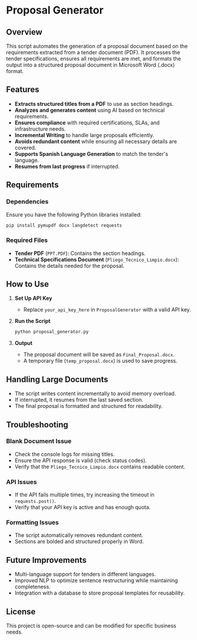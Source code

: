 # Proposal Generator

## Overview
This script automates the generation of a proposal document based on the requirements extracted from a tender document (PDF). It processes the tender specifications, ensures all requirements are met, and formats the output into a structured proposal document in Microsoft Word (.docx) format.

## Features
- **Extracts structured titles from a PDF** to use as section headings.
- **Analyzes and generates content** using AI based on technical requirements.
- **Ensures compliance** with required certifications, SLAs, and infrastructure needs.
- **Incremental Writing** to handle large proposals efficiently.
- **Avoids redundant content** while ensuring all necessary details are covered.
- **Supports Spanish Language Generation** to match the tender's language.
- **Resumes from last progress** if interrupted.

## Requirements
### Dependencies
Ensure you have the following Python libraries installed:
```sh
pip install pymupdf docx langdetect requests
```

### Required Files
- **Tender PDF** (`PPT.PDF`): Contains the section headings.
- **Technical Specifications Document** (`Pliego_Tecnico_Limpio.docx`): Contains the details needed for the proposal.

## How to Use
1. **Set Up API Key**
   - Replace `your_api_key_here` in `ProposalGenerator` with a valid API key.

2. **Run the Script**
   ```sh
   python proposal_generator.py
   ```

3. **Output**
   - The proposal document will be saved as `Final_Proposal.docx`.
   - A temporary file (`temp_proposal.docx`) is used to save progress.

## Handling Large Documents
- The script writes content incrementally to avoid memory overload.
- If interrupted, it resumes from the last saved section.
- The final proposal is formatted and structured for readability.

## Troubleshooting
### Blank Document Issue
- Check the console logs for missing titles.
- Ensure the API response is valid (check status codes).
- Verify that the `Pliego_Tecnico_Limpio.docx` contains readable content.

### API Issues
- If the API fails multiple times, try increasing the timeout in `requests.post()`.
- Verify that your API key is active and has enough quota.

### Formatting Issues
- The script automatically removes redundant content.
- Sections are bolded and structured properly in Word.

## Future Improvements
- Multi-language support for tenders in different languages.
- Improved NLP to optimize sentence restructuring while maintaining completeness.
- Integration with a database to store proposal templates for reusability.

## License
This project is open-source and can be modified for specific business needs.
